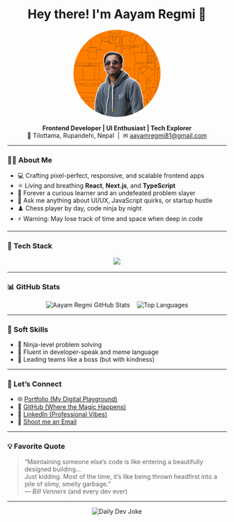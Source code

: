 <h1 align="center">Hey there! I'm Aayam Regmi 👋</h1>

<p align="center">
  <img
    src="https://raw.githubusercontent.com/aayam871/aayam871/main/profile.png"
    width="200"
    height="200"
    style="border-radius: 50%; object-fit: cover;"
    alt="Aayam Regmi Profile Photo"
  />
</p>

<p align="center">
  <b>Frontend Developer | UI Enthusiast | Tech Explorer</b><br/>
  📍 Tilottama, Rupandehi, Nepal &nbsp;|&nbsp; ✉ <a href="mailto:aayamregmi81@gmail.com">aayamregmi81@gmail.com</a>
</p>

---

### 👨‍💻 About Me

- 💻 Crafting pixel-perfect, responsive, and scalable frontend apps  
- ⚛️ Living and breathing **React**, **Next.js**, and **TypeScript**  
- 🧠 Forever a curious learner and an undefeated problem slayer  
- 💬 Ask me anything about UI/UX, JavaScript quirks, or startup hustle  
- ♟️ Chess player by day, code ninja by night  
- ⚡ Warning: May lose track of time and space when deep in code  

---

### 🚀 Tech Stack

<p align="center">
  <img src="https://skillicons.dev/icons?i=html,css,js,react,nextjs,typescript,redux,github,vscode,vercel,netlify,mongodb&theme=dark&perline=8" />

</p>



---

### 📊 GitHub Stats

<p align="center">
  <img
    height="160"
    src="https://github-readme-stats.vercel.app/api?username=aayam871&show_icons=true&theme=radical"
    alt="Aayam Regmi GitHub Stats"
  />
  &nbsp;&nbsp;
  <img
    height="160"
    src="https://github-readme-stats.vercel.app/api/top-langs/?username=aayam871&layout=compact&theme=radical"
    alt="Top Languages"
  />
</p>

---

### 🧠 Soft Skills

- 🧩 Ninja-level problem solving  
- 💬 Fluent in developer-speak and meme language  
- 👥 Leading teams like a boss (but with kindness)  

---

### 🔗 Let’s Connect

- 🌐 [Portfolio (My Digital Playground)](https://iamportfolio.vercel.app/)  
- 🐙 [GitHub (Where the Magic Happens)](https://github.com/aayam871)  
- 💼 [LinkedIn (Professional Vibes)](https://linkedin.com/in/aayamregmi)  
- 📧 <a href="mailto:aayamregmi81@gmail.com">Shoot me an Email</a>  

---

### 💡 Favorite Quote

> “Maintaining someone else’s code is like entering a beautifully designed building...  
> Just kidding. Most of the time, it’s like being thrown headfirst into a pile of slimy, smelly garbage.”  
> — *Bill Venners* (and every dev ever)

---

<p align="center">
  <img src="https://readme-jokes.vercel.app/api?hideBorder&theme=dark" alt="Daily Dev Joke" />
</p>
